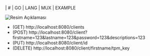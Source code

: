 <p align="center">
    <img src="https://img.shields.io/badge/Solved/Total-10/998-green.svg?style=flat-square" alt="">
    <img src="https://img.shields.io/badge/Hard-6-blue.svg?style=flat-square" alt="">
    <img src="https://img.shields.io/badge/Medium-35-blue.svg?style=flat-square" alt="">
    <img src="https://img.shields.io/badge/Easy-55-blue.svg?style=flat-square" alt="">
</p>

| #  | GO | LANG  | MUX | EXAMPLE

![Resim Açıklaması](https://www.google.com/imgres?imgurl=https%3A%2F%2Fimage.pngaaa.com%2F175%2F2538175-middle.png&tbnid=ho3VTAu7bI419M&vet=12ahUKEwjZrYL-wOD-AhVByKQKHdCHAZ8QMygXegUIARDiAQ..i&imgrefurl=https%3A%2F%2Fwww.pngaaa.com%2Fdetail%2F2538175&docid=qRxF941wjdjtQM&w=900&h=531&q=golang%20transparent%20logo&client=ubuntu-sn&ved=2ahUKEwjZrYL-wOD-AhVByKQKHdCHAZ8QMygXegUIARDiAQ)


* (GET)  http://localhost:8080/clients
* (POST)  http://localhost:8080/client?firstname=123&lastname=123&password=123&descriptions=123
* (PUT)  http://localhost:8080/client/id
* (DELETE) http://localhost:8080/client/firstname/tpm_key